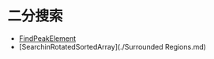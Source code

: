 # **二分搜索**

* [FindPeakElement](./FindPeakElement.md)
* [SearchinRotatedSortedArray](./Surrounded Regions.md) 